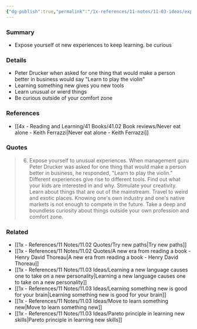```yaml
---
{"dg-publish":true,"permalink":"/1x-references/11-notes/11-03-ideas/expose-yourself-to-novel-experiences/","title":"Expose yourself to novel experiences","created":"2025-03-16T21:28:41.264+03:00","updated":"2025-04-10T10:33:00.283+03:00"}
---
```



### Summary
- Expose yourself ot new experiences to keep learning. be curious

### Details
- Peter Drucker when asked for one thing that would make a person better in business would say "Learn to play the violin"
- Learning something new gives you new tools
- Learn unusual or wierd things
- Be curious outside of your comfort zone

### References
- [[4x - Reading and Learning/41 Books/41.02 Book reviews/Never eat alone - Keith Ferrazzi\|Never eat alone - Keith Ferrazzi]]

### Quotes
> 6. Expose yourself to unusual experiences.
> When management guru Peter Drucker was asked for one thing that would make a person better in business, he responded, "Learn to play the violin." Different experiences give rise to different tools. Find out what your kids are interested in and why. Stimulate your creativity. Learn about things that are out of the mainstream. Travel to weird and exotic places. Knowing one's own industry and one's native markets is not enough to compete in the future. Take a deep and boundless curiosity about things outside your own profession and comfort zone.


### Related
- [[1x - References/11 Notes/11.02 Quotes/Try new paths\|Try new paths]]
- [[1x - References/11 Notes/11.02 Quotes/A new era from reading a book - Henry David Thoreau\|A new era from reading a book - Henry David Thoreau]]
- [[1x - References/11 Notes/11.03 Ideas/Learning a new language causes one to take on a new personality\|Learning a new language causes one to take on a new personality]]
- [[1x - References/11 Notes/11.03 Ideas/Learning something new is good for your brain\|Learning something new is good for your brain]]
- [[1x - References/11 Notes/11.03 Ideas/Move to learn something new\|Move to learn something new]]
- [[1x - References/11 Notes/11.03 Ideas/Pareto principle in learning new skills\|Pareto principle in learning new skills]]